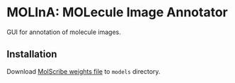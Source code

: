 # MOLInA: MOLecule Image Annotator

GUI for annotation of molecule images.

## Installation

Download [MolScribe weights file](https://huggingface.co/yujieq/MolScribe/tree/main) to `models` directory.


